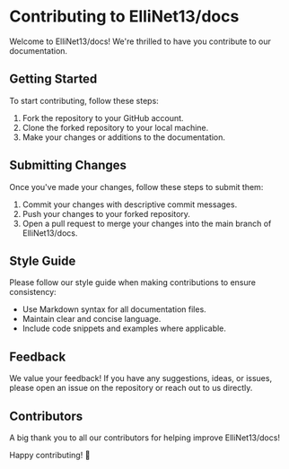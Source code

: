 # Contributing to ElliNet13/docs

Welcome to ElliNet13/docs! We're thrilled to have you contribute to our documentation.

## Getting Started

To start contributing, follow these steps:

1. Fork the repository to your GitHub account.
2. Clone the forked repository to your local machine.
3. Make your changes or additions to the documentation.

## Submitting Changes

Once you've made your changes, follow these steps to submit them:

1. Commit your changes with descriptive commit messages.
2. Push your changes to your forked repository.
3. Open a pull request to merge your changes into the main branch of ElliNet13/docs.

## Style Guide

Please follow our style guide when making contributions to ensure consistency:

- Use Markdown syntax for all documentation files.
- Maintain clear and concise language.
- Include code snippets and examples where applicable.

## Feedback

We value your feedback! If you have any suggestions, ideas, or issues, please open an issue on the repository or reach out to us directly.

## Contributors

A big thank you to all our contributors for helping improve ElliNet13/docs!

Happy contributing! 🚀
